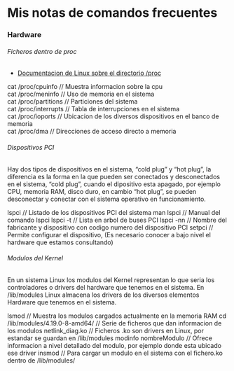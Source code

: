 # Mis notas de comandos frecuentes

### Hardware

###### Ficheros dentro de proc

*  [Documentacion de Linux sobre el directorio /proc](http://tldp.org/LDP/Linux-Filesystem-Hierarchy/html/proc.html)    

cat /proc/cpuinfo // Muestra informacion sobre la cpu  
cat /proc/meninfo // Uso de memoria en el sistema  
cat /proc/partitions // Particiones del sistema  
cat /proc/interrupts // Tabla de interrupciones en el sistema   
cat /proc/ioports // Ubicacion de los diversos dispositivos en el banco de memoria  
cat /proc/dma // Direcciones de acceso directo a memoria  

###### Dispositivos PCI

  Hay dos tipos de dispositivos en el sistema,  “cold plug” y  “hot plug”, la diferencia es la forma en la que pueden ser conectados y desconectados en el sistema, “cold plug”, cuando el dipositivo esta apagado, por ejemplo CPU, memoria RAM, disco duro, en cambio “hot plug”, se pueden desconectar y conectar con el sistema operativo en funcionamiento.  

lspci // Listado de los dispositivos PCI del sistema
man lspci // Manual del comando lspci
lspci -t // Lista en arbol de buses PCI
lspci -nn // Nombre del fabricante y dispositivo con codigo numero del dispositivo PCI
setpci // Permite configurar el dispositivo, (Es necesario conocer a bajo nivel el hardware que estamos consultando)

###### Modulos del Kernel

  En un sistema Linux los modulos del Kernel representan lo que seria los controladores o drivers del hardware que tenemos en el sistema. En /lib/modules Linux almacena los drivers de los diversos elementos Hardware que tenemos en el sistema.  
  
  lsmod // Muestra los modulos cargados actualmente en la memoria RAM
  cd /lib/modules/4.19.0-8-amd64/ // Serie de ficheros que dan informacion de los modulos
  netlink_diag.ko // Ficheros .ko son drivers en Linux, por estandar se guardan en /lib/modules
  modinfo nombreModulo // Ofrece informacion a nivel detallado del modulo, por ejemplo donde esta ubicado ese driver
  insmod // Para cargar un modulo en el sistema con el fichero.ko dentro de /lib/modules/
  
  

